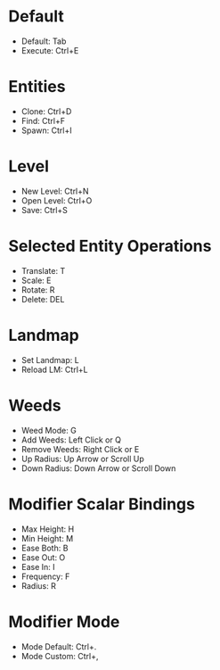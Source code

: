# Default
- Default:      Tab
- Execute:      Ctrl+E         

# Entities
- Clone:        Ctrl+D
- Find:         Ctrl+F
- Spawn:        Ctrl+I

# Level
- New Level:    Ctrl+N
- Open Level:   Ctrl+O
- Save:         Ctrl+S

# Selected Entity Operations
- Translate:    T
- Scale:        E
- Rotate:       R
- Delete:       DEL

# Landmap
- Set Landmap:  L
- Reload LM:    Ctrl+L   

# Weeds
- Weed Mode:    G
- Add Weeds:    Left Click or Q
- Remove Weeds: Right Click or E
- Up Radius:    Up Arrow or Scroll Up
- Down Radius:  Down Arrow or Scroll Down

# Modifier Scalar Bindings
- Max Height:   H
- Min Height:   M
- Ease Both:    B
- Ease Out:     O
- Ease In:      I
- Frequency:    F
- Radius:       R

# Modifier Mode
- Mode Default: Ctrl+.
- Mode Custom:  Ctrl+,
